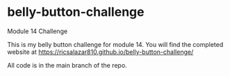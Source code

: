 # belly-button-challenge
Module 14 Challenge

This is my belly button challenge for module 14. You will find the completed website at https://ricsalazar810.github.io/belly-button-challenge/

All code is in the main branch of the repo.
